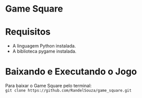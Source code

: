 # Game Square

# Requisitos
* A linguagem Python instalada.
* A biblioteca pygame instalada.

# Baixando e Executando o Jogo
Para baixar o Game Square pelo terminal:</br>
`git clone https://github.com/RandelSouza/game_square.git`

